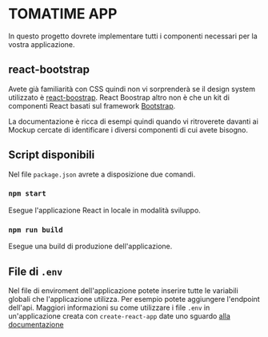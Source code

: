 # TOMATIME APP

In questo progetto dovrete implementare tutti i componenti necessari per la vostra applicazione.

## react-bootstrap

Avete già familiarità con CSS quindi non vi sorprenderà se il design system utilizzato è [react-boostrap](https://react-bootstrap.github.io/).
React Boostrap altro non è che un kit di componenti React basati sul framework [Bootstrap](https://getbootstrap.com).

La documentazione è ricca di esempi quindi quando vi ritroverete davanti ai Mockup cercate di identificare i diversi componenti di cui avete bisogno.

## Script disponibili

Nel file `package.json` avrete a disposizione due comandi.

### `npm start`

Esegue l'applicazione React in locale in modalità sviluppo.

### `npm run build`

Esegue una build di produzione dell'applicazione.

## File di `.env`

Nel file di enviroment dell'applicazione potete inserire tutte le variabili globali che l'applicazione utilizza. Per esempio potete aggiungere l'endpoint dell'api. 
Maggiori informazioni su come utilizzare i file `.env` in un'applicazione creata con `create-react-app` date uno sguardo [alla documentazione](https://create-react-app.dev/docs/adding-custom-environment-variables)